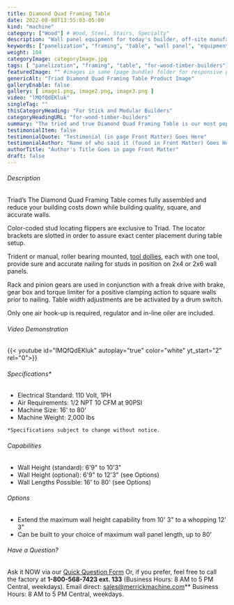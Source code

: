 ```yaml
---
title: Diamond Quad Framing Table
date: 2022-08-08T13:55:03-05:00
kind: "machine"
category: ["Wood"] # Wood, Steel, Stairs, Specialty"
description: "Wall panel equipment for today's builder, off-site manufacturing, modular construction, wall panelization center, including wall panel components and subcomponents machines."
keywords: ["panelization", "framing", "table", "wall panel", "equipment", "for-wood-timber-builders"]
weight: 104
categoryImage: categoryImage.jpg
tags: [ "panelization", "framing", "table", "for-wood-timber-builders"] #["framing", "table", "mobile", "stick-builder" "shed-builder"]
featuredImage: "" #images in same (page bundle) folder for responsive processing
genericAlt: "Triad Diamond Quad Framing Table Product Image"
galleryEnable: false
gallery: [ image1.png, image2.png, image3.png ]
video: "lMQfQdEKluk"
singleTag: ""
thisCategoryHeading: "For Stick and Modular Builders"
categoryHeadingURL: "for-wood-timber-builders"
summary: "The tried and true Diamond Quad Framing Table is our most popular framing table, available in a wide range of sizes."
testimonialItem: false
testimonialQuote: "Testimonial (in page Front Matter) Goes Here"
testimonialAuthor: "Name of who said it (found in Front Matter) Goes Here"
authorTitle: "Author's Title Goes in page Front Matter"
draft: false
---
```


###### Description

Triad’s The Diamond Quad Framing Table comes fully assembled and reduce your building costs down while building quality, square, and accurate walls.

Color-coded stud locating flippers are exclusive to Triad. The locator brackets are slotted in order to assure exact center placement during table setup.

Trident or manual, roller bearing mounted, [tool dollies](/machine/tool_dollies/), each with one tool, provide sure and accurate nailing for studs in position on 2x4 or 2x6 wall panels.

Rack and pinion gears are used in conjunction with a freak drive with brake, gear box and torque limiter for a positive clamping action to square walls prior to nailing. Table width adjustments are be activated by a drum switch.

Only one air hook-up is required, regulator and in-line oiler are included.

###### Video Demonstration

{{< youtube id="lMQfQdEKluk" autoplay="true" color="white" yt_start="2" rel="0">}}

###### Specifications*

* Electrical Standard: 110 Volt, 1PH
* Air Requirements: 1/2 NPT 10 CFM at 90PSI
* Machine Size: 16' to 80'
* Machine Weight: 2,000 lbs

 `*Specifications subject to change without notice.`

###### Capabilities

* Wall Height (standard): 6'9" to 10'3"
* Wall Height (optional): 6'9" to 12'3" (see Options)
* Wall Lengths Possible: 16' to 80' (see Options)

###### Options

* Extend the maximum wall height capability from 10' 3" to a whopping 12' 3"
* Can be built to your choice of maximum wall panel length, up to 80'

###### Have a Question?

Ask it NOW via our [Quick Question Form](#qq)
Or, if you prefer, feel free to call the factory at **1-800-568-7423 ext. 133** (Business Hours: 8 AM to 5 PM Central, weekdays). Email direct: sales@merrickmachine.com** Business Hours: 8 AM to 5 PM Central, weekdays.

